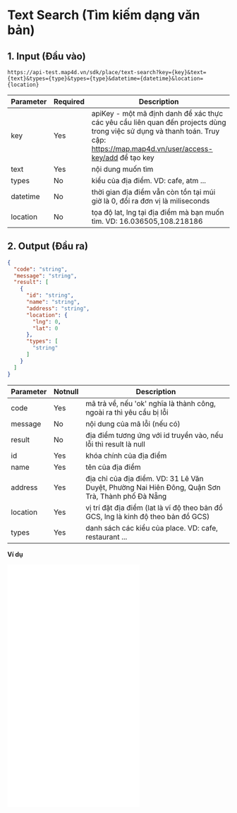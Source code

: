 #  Text Search (Tìm kiếm dạng văn bản)
## 1. Input (Đầu vào)
```
https://api-test.map4d.vn/sdk/place/text-search?key={key}&text={text}&types={type}&types={type}&datetime={datetime}&location={location}
```
| Parameter |Required| Description                                                                                      |
|-----------|--------|--------------------------------------------------------------------------------------------------|
| key       |Yes     | apiKey - một mã định danh để xác thực các yêu cầu liên quan đến projects dùng trong việc sử dụng và thanh toán. Truy cập: https://map.map4d.vn/user/access-key/add để tạo key|
| text      |Yes     | nội dung muốn tìm                                                                             |
| types     |No      | kiểu của địa điểm. VD: cafe, atm ...                                                             |
| datetime  |No      | thời gian địa điểm vẫn còn tồn tại múi giờ là 0, đổi ra đơn vị là miliseconds                 |                                                                        |
| location  |No      | tọa độ lat, lng tại địa điểm mà bạn muốn tìm. VD: 16.036505,108.218186                         |

## 2. Output (Đầu ra)
```json
{
  "code": "string",
  "message": "string",
  "result": [
    {
      "id": "string",
      "name": "string",
      "address": "string",
      "location": {
        "lng": 0,
        "lat": 0
      },
      "types": [
        "string"
      ]
    }
  ]
}
```
| Parameter |Notnull| Description                                                                                           |
|-----------|-------|-------------------------------------------------------------------------------------------------------|
| code      |Yes    | mã trả về, nếu 'ok' nghĩa là thành công, ngoài ra thì yêu cầu bị lỗi                               |
| message   |No     | nội dung của mã lỗi (nếu có)                                                                       |
| result    |No     | địa điểm tương ứng với id truyền vào, nếu lỗi thì result là null                                  |
| id        |Yes    | khóa chính của địa điểm                                                                            |
| name      |Yes    | tên của địa điểm                                                                                      |
| address   |Yes    | địa chỉ của địa điểm. VD: 31 Lê Văn Duyệt, Phường Nai Hiên Đông, Quận Sơn Trà, Thành phố Đà Nẵng      |
| location  |Yes    | vị trí đặt địa điểm (lat là vĩ độ theo bản đồ GCS, lng là kinh độ theo bản đồ GCS)                    |
| types     |Yes    | danh sách các kiểu của place. VD: cafe, restaurant ...                                                 |

**Ví dụ**
<iframe src="./examples/test_sdk/textsearch.html" height="550px" allowfullscreen="" frameborder="0"> </iframe>

